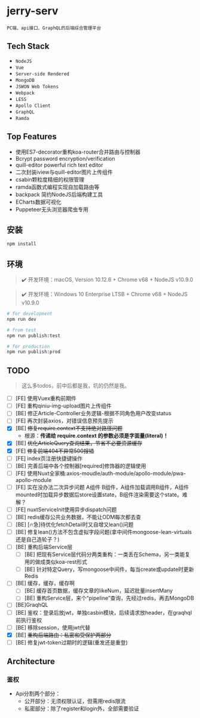 # jerry-serv

    PC端、api接口、GraphQL的后端综合管理平台

## Tech Stack

* `NodeJS`
* `Vue`
* `Server-side Rendered`
* `MongoDB`
* `JSWON Web Tokens`
* `Webpack`
* `LESS`
* `Apollo Client`
* `GraphQL`
* `Ramda`

## Top Features

* 使用ES7-decorator重构koa-router合并路由与控制器
* Bcrypt password encryption/verification
* quill-editor powerful rich text editor
* 二次封装iview与quill-editor图片上传组件
* csabin颗粒度精细的权限管理
* ramda函数式编程实现自加载路由等
* backpack 简约NodeJS后端构建工具
* ECharts数据可视化
* Puppeteer无头浏览器爬虫专用

## 安装

```bash
npm install
```

## 环境

> ✔️ 开发环境：macOS, Version 10.12.6 + Chrome v68 + NodeJS v10.9.0

> ✔️ 开发环境：Windows 10 Enterprise LTSB + Chrome v68 + NodeJS v10.9.0

```bash
# for development
npm run dev

# from test
npm run publish:test

# for production
npm run publish:prod
```

## TODO

> 这么多todos，前中后都是我，坑的仍然是我。

* [ ] [FE] 使用Vuex重构前期件
* [ ] [FE] 重构qiniu-img-upload图片上传组件
* [ ] [BE] 修正Article-Controller业务逻辑-根据不同角色用户改变status
* [ ] [FE] 再次封装axios，对错误信息预先提示
* [x] [BE] ~~修复require.context不支持绝对路径问题~~
  * 根源：**传递给 require.context 的参数必须是字面量(literal)！**
* [x] [BE] ~~优化ArticleQuery查询结果，节省不必要资源缓存~~
* [x] [FE] ~~修复前端404不异常500报错~~
* [ ] [FE] index页注册快捷键操作
* [ ] [BE] 完善后端中各个控制器[required]修饰器的逻辑使用
* [ ] [FE] 使用Nuxt全家桶:axios-moudle/auth-module/apollo-module/pwa-apollo-module
* [ ] [FE] 实在没办法二次异步问题 A组件 B组件，A组件加载调用B组件，A组件mounted时加载异步数据后store设置state，B组件渲染需要这个state。难解？
* [ ] [FE] nuxtServiceInit使用异步dispatch问题
* [ ] [BE] redis缓存公共业务数据，不能让ODM每次都去查
* [ ] [BE] [🔥急]待优化fetchDetail时又自增又lean()问题
* [ ] [BE] 修复lean()方法不包含虚拟字段问题(拿中间件mongoose-lean-virtuals还是自己造轮子？)
* [ ] [BE] 重构后端Service层
  * [ ] [BE] 把现有Service层代码分两类重构：一类丢在Schema，另一类能复用的做成类似koa-rest形式
  * [ ] [BE] 针对特定Query，写mongoose中间件，每当create或update时更新Redis
* [ ] [BE] 缓存，缓存，缓存啊
  * [ ] [BE] 缓存首页数据，缓存文章的likeNum，延迟批量insertMany
  * [ ] [BE] 重构Service层，来个“pipeline”查询，先经过redis，再去MongoDB
* [ ] [BE]GraqhQL
* [ ] [BE] 鉴权：登录后放jwt，单独casbin模块，后续请求放header，在graqhql前执行鉴权
* [ ] [BE] 移除session，使用jwt代替
* [x] [BE] ~~重构后端路由：私密和受保护两部分~~
* [ ] [BE] 修复jwt-token过期时的逻辑(重发还是重登)

## Architecture

### 鉴权

* Api分割两个部分：
  * 公开部分：无须权限认证，但需用redis限流
  * 私密部分：除了register和login外，全部需要验证
